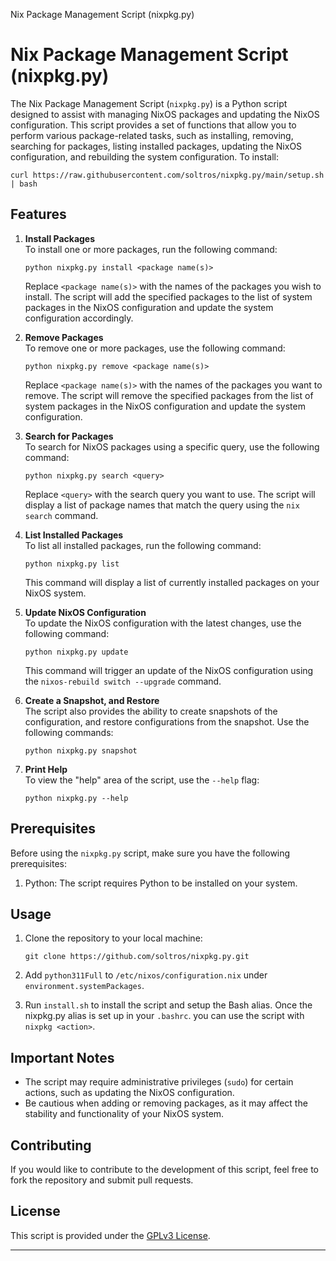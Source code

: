 Nix Package Management Script (nixpkg.py)

Nix Package Management Script (nixpkg.py)
=========================================

The Nix Package Management Script (`nixpkg.py`) is a Python script designed to assist with managing NixOS packages and updating the NixOS configuration. This script provides a set of functions that allow you to perform various package-related tasks, such as installing, removing, searching for packages, listing installed packages, updating the NixOS configuration, and rebuilding the system configuration. To install:

```
curl https://raw.githubusercontent.com/soltros/nixpkg.py/main/setup.sh | bash
```

Features
--------

1.  **Install Packages**  
    To install one or more packages, run the following command:
    
        python nixpkg.py install <package name(s)>
    
    Replace `<package name(s)>` with the names of the packages you wish to install. The script will add the specified packages to the list of system packages in the NixOS configuration and update the system configuration accordingly.
2.  **Remove Packages**  
    To remove one or more packages, use the following command:
    
        python nixpkg.py remove <package name(s)>
    
    Replace `<package name(s)>` with the names of the packages you want to remove. The script will remove the specified packages from the list of system packages in the NixOS configuration and update the system configuration.
3.  **Search for Packages**  
    To search for NixOS packages using a specific query, use the following command:
    
        python nixpkg.py search <query>
    
    Replace `<query>` with the search query you want to use. The script will display a list of package names that match the query using the `nix search` command.
4.  **List Installed Packages**  
    To list all installed packages, run the following command:
    
        python nixpkg.py list
    
    This command will display a list of currently installed packages on your NixOS system.
5.  **Update NixOS Configuration**  
    To update the NixOS configuration with the latest changes, use the following command:
    
        python nixpkg.py update
    
    This command will trigger an update of the NixOS configuration using the `nixos-rebuild switch --upgrade` command.
6.  **Create a Snapshot, and Restore**  
    The script also provides the ability to create snapshots of the configuration, and restore configurations from the snapshot. Use the following commands:
    
        python nixpkg.py snapshot
    
8.  **Print Help**  
    To view the "help" area of the script, use the `--help` flag:
    
        python nixpkg.py --help
    

Prerequisites
-------------

Before using the `nixpkg.py` script, make sure you have the following prerequisites:

1.  Python: The script requires Python to be installed on your system.

Usage
-----

1.  Clone the repository to your local machine:
    
        git clone https://github.com/soltros/nixpkg.py.git
    
2.  Add `python311Full` to `/etc/nixos/configuration.nix` under `environment.systemPackages`.


3. Run `install.sh` to install the script and setup the Bash alias. Once the nixpkg.py alias is set up in your `.bashrc`. you can use the script with `nixpkg <action>`.


Important Notes
---------------

*   The script may require administrative privileges (`sudo`) for certain actions, such as updating the NixOS configuration.
*   Be cautious when adding or removing packages, as it may affect the stability and functionality of your NixOS system.

Contributing
------------

If you would like to contribute to the development of this script, feel free to fork the repository and submit pull requests.

License
-------

This script is provided under the [GPLv3 License](LICENSE).

* * *
